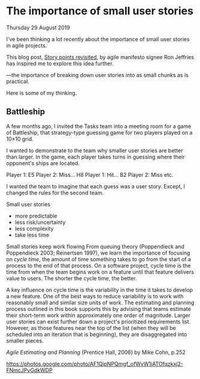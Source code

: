 # The importance of small user stories

Thursday 29 August 2019

I've been thinking a lot recently about the importance of small user stories in agile projects.

This blog post, [Story points revisited](https://ronjeffries.com/articles/019-01ff/story-points/Index.html), by agile manifesto signee Ron Jeffries has inspired me to explore this idea further.




—the importance of breaking down user stories into as small chunks as is practical.

Here is some of my thinking.

## Battleship

A few months ago, I invited the Tasks team into a meeting room for a game of Battleship, that strategy-type guessing game for two players played on a 10×10 grid. 

I wanted to demonstrate to the team why smaller user stories are better than larger. In the game, each player takes turns in guessing where their opponent's ships are located.

Player 1: E5
Player 2: Miss... H8
Player 1: Hit... B2
Player 2: Miss
etc.

I wanted the team to imagine that each guess was a user story. Except, I changed the rules for the second team.




Small user stories 

* more predictable
* less risk/uncertainty
* less complexity
* take less time






Small stories keep work flowing
From queuing theory (Poppendieck and Poppendieck 2003; Reinertsen 1997), we learn the importance of focusing on _cycle time_, the amount of time something takes to go from the start of a process to the end of that process. On a software project, cycle time is the time from when the team begins work on a feature until that feature delivers value to users. The shorter the cycle time, the better.

A key influence on cycle time is the variability in the time it takes to develop a new feature. One of the best ways to reduce variability is to work with reasonably small and similar size units of work. The estimating and planning process outlined in this book supports this by advising that teams estimate their short-term work within approximately one order of magnitude. Larger user stories can exist further down a project's prioritized requirements list. However, as those features near the top of the list (when they will be scheduled into an iteration that is beginning), they are disaggregated into smaller pieces.

_Agile Estimating and Planning_ (Prentice Hall, 2006) by Mike Cohn, p.252





https://photos.google.com/photo/AF1QipNPQmgf_ofWvW1jATOfqzkxj2-FNmcJPvGdkWDP